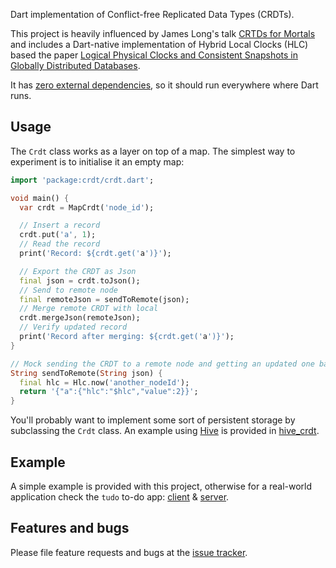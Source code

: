 Dart implementation of Conflict-free Replicated Data Types (CRDTs).

This project is heavily influenced by James Long's talk [CRTDs for Mortals](https://www.dotconferences.com/2019/12/james-long-crdts-for-mortals) and includes a Dart-native implementation of Hybrid Local Clocks (HLC) based the paper [Logical Physical Clocks and Consistent Snapshots in Globally Distributed Databases](https://cse.buffalo.edu/tech-reports/2014-04.pdf).

It has [zero external dependencies](https://github.com/cachapa/crdt/blob/master/pubspec.yaml), so it should run everywhere where Dart runs.

## Usage

The `Crdt` class works as a layer on top of a map. The simplest way to experiment is to initialise it an empty map:

```dart
import 'package:crdt/crdt.dart';

void main() {
  var crdt = MapCrdt('node_id');

  // Insert a record
  crdt.put('a', 1);
  // Read the record
  print('Record: ${crdt.get('a')}');

  // Export the CRDT as Json
  final json = crdt.toJson();
  // Send to remote node
  final remoteJson = sendToRemote(json);
  // Merge remote CRDT with local
  crdt.mergeJson(remoteJson);
  // Verify updated record
  print('Record after merging: ${crdt.get('a')}');
}

// Mock sending the CRDT to a remote node and getting an updated one back
String sendToRemote(String json) {
  final hlc = Hlc.now('another_nodeId');
  return '{"a":{"hlc":"$hlc","value":2}}';
}
```

You'll probably want to implement some sort of persistent storage by subclassing the `Crdt` class. An example using [Hive](https://pub.dev/packages/hive) is provided in [hive_crdt](https://github.com/cachapa/hive_crdt).

## Example

A simple example is provided with this project, otherwise for a real-world application check the `tudo` to-do app: [client](https://github.com/cachapa/tudo_client) & [server](https://github.com/cachapa/tudo_server).

## Features and bugs

Please file feature requests and bugs at the [issue tracker](https://github.com/cachapa/crdt/issues).
